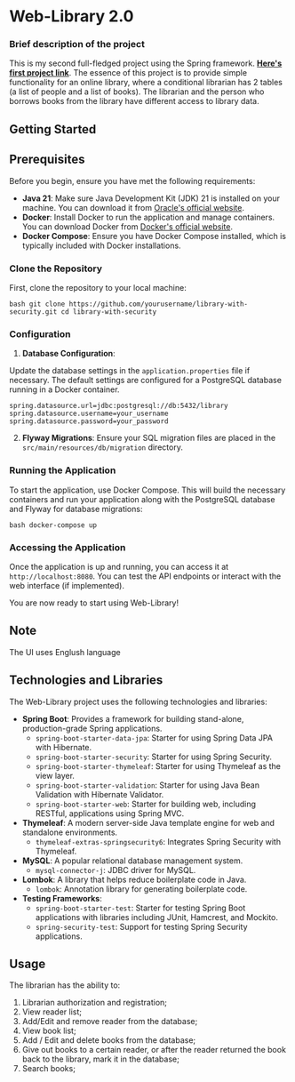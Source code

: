 # Web-Library 2.0

### **Brief description of the project**

This is my second full-fledged project using the Spring framework. **[Here's first project link](https://github.com/RustamAbdusamatov4848/LibraryWithJDBCTemplate)**. 
The essence of this project is to provide simple functionality for an online library, where a conditional librarian has 2 tables (a list of people and a list of books). 
The librarian and the person who borrows books from the library have different access to library data.

## Getting Started

## Prerequisites

Before you begin, ensure you have met the following requirements:

- **Java 21**: Make sure Java Development Kit (JDK) 21 is installed on your machine. You can download it from [Oracle's official website](https://www.oracle.com).
- **Docker**: Install Docker to run the application and manage containers. You can download Docker from [Docker's official website](https://www.docker.com/get-started).
- **Docker Compose**: Ensure you have Docker Compose installed, which is typically included with Docker installations.

### Clone the Repository 

First, clone the repository to your local machine: 

```
bash git clone https://github.com/yourusername/library-with-security.git cd library-with-security 
``` 

### Configuration 

1. **Database Configuration**: 

Update the database settings in the `application.properties` file if necessary. The default settings are configured for a PostgreSQL database running in a Docker container. 

```
spring.datasource.url=jdbc:postgresql://db:5432/library 
spring.datasource.username=your_username 
spring.datasource.password=your_password 
``` 
2. **Flyway Migrations**: Ensure your SQL migration files are placed in the `src/main/resources/db/migration` directory. 

### Running the Application 

To start the application, use Docker Compose. This will build the necessary containers and run your application along with the PostgreSQL database and Flyway for database migrations: 

```
bash docker-compose up 
``` 

### Accessing the Application 

Once the application is up and running, you can access it at `http://localhost:8080`. You can test the API endpoints or interact with the web interface (if implemented). 


You are now ready to start using Web-Library!

## Note
The UI uses Englush language

## Technologies and Libraries

The Web-Library project uses the following technologies and libraries:

- **Spring Boot**: Provides a framework for building stand-alone, production-grade Spring applications.
  - `spring-boot-starter-data-jpa`: Starter for using Spring Data JPA with Hibernate.
  - `spring-boot-starter-security`: Starter for using Spring Security.
  - `spring-boot-starter-thymeleaf`: Starter for using Thymeleaf as the view layer.
  - `spring-boot-starter-validation`: Starter for using Java Bean Validation with Hibernate Validator.
  - `spring-boot-starter-web`: Starter for building web, including RESTful, applications using Spring MVC.
- **Thymeleaf**: A modern server-side Java template engine for web and standalone environments.
  - `thymeleaf-extras-springsecurity6`: Integrates Spring Security with Thymeleaf.
- **MySQL**: A popular relational database management system.
  - `mysql-connector-j`: JDBC driver for MySQL.
- **Lombok**: A library that helps reduce boilerplate code in Java.
  - `lombok`: Annotation library for generating boilerplate code.
- **Testing Frameworks**:
  - `spring-boot-starter-test`: Starter for testing Spring Boot applications with libraries including JUnit, Hamcrest, and Mockito.
  - `spring-security-test`: Support for testing Spring Security applications.


## Usage
The librarian has the ability to:

1. Librarian authorization and registration;
2. View reader list;
3. Add/Edit and remove reader from the database;
4. View book list;
5. Add / Edit and delete books from the database;
6. Give out books to a certain reader, or after the reader returned the book back to the library, mark it in the database;
7. Search books;
